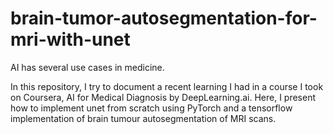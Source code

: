 # brain-tumor-autosegmentation-for-mri-with-unet
AI has several use cases in medicine.

In this repository, I try to document a recent learning I had in a course I took on Coursera, AI for Medical Diagnosis by DeepLearning.ai. 
Here, I present how to implement unet from scratch using PyTorch and a tensorflow implementation of brain tumour autosegmentation of MRI scans. 

